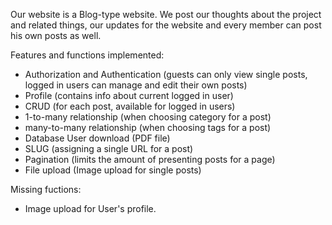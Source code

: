 Our website is a Blog-type website. We post our thoughts about the project and related things, our updates for the website and every member can post his own posts as well. 

Features and functions implemented: 
  - Authorization and Authentication (guests can only view single posts, logged in users can manage and edit their own posts)
  - Profile (contains info about current logged in user)
  - CRUD (for each post, available for logged in users)
  - 1-to-many relationship (when choosing category for a post)
  - many-to-many relationship (when choosing tags for a post)
  - Database User download (PDF file)
  - SLUG (assigning a single URL for a post)
  - Pagination (limits the amount of presenting posts for a page)
  - File upload (Image upload for single posts)

  Missing fuctions:
  - Image upload for User's profile. 